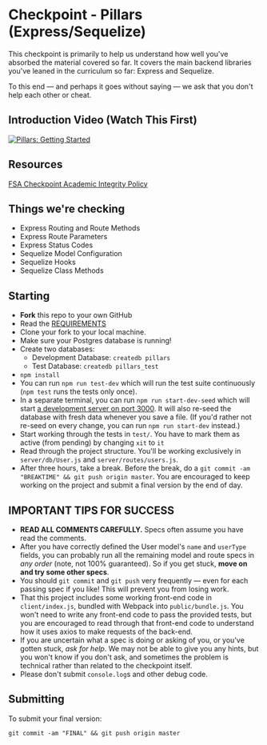 # Checkpoint - Pillars (Express/Sequelize)

This checkpoint is primarily to help us understand how well you've absorbed the material covered so far. It covers the main backend libraries you've leaned in the curriculum so far: Express and Sequelize.

To this end — and perhaps it goes without saying — we ask that you don't help each other or cheat.

## Introduction Video (Watch This First)

[![Pillars: Getting Started](https://img.youtube.com/vi/C5tOaT0xjOg/0.jpg)](https://youtu.be/C5tOaT0xjOg)

## Resources

[FSA Checkpoint Academic Integrity Policy](https://gist.github.com/short-matthew-f/2ef877e84d6624626ec4fcc5d899936b)

## Things we're checking

- Express Routing and Route Methods
- Express Route Parameters
- Express Status Codes
- Sequelize Model Configuration
- Sequelize Hooks
- Sequelize Class Methods

## Starting

- **Fork** this repo to your own GitHub
- Read the [REQUIREMENTS](./REQUIREMENTS.md)
- Clone your fork to your local machine.
- Make sure your Postgres database is running!
- Create two databases:
  - Development Database: `createdb pillars`
  - Test Database: `createdb pillars_test`
- `npm install`
- You can run `npm run test-dev` which will run the test suite continuously (`npm test` runs the tests only once).
- In a separate terminal, you can run `npm run start-dev-seed` which will start [a development server on port 3000](http://localhost:3000). It will also re-seed the database with fresh data whenever you save a file. (If you'd rather not re-seed on every change, you can run `npm run start-dev` instead.)
- Start working through the tests in `test/`. You have to mark them as active (from pending) by changing `xit` to `it`
- Read through the project structure. You'll be working exclusively in `server/db/User.js` and `server/routes/users.js`.
- After three hours, take a break. Before the break, do a `git commit -am "BREAKTIME" && git push origin master`. You are encouraged to keep working on the project and submit a final version by the end of day.

## IMPORTANT TIPS FOR SUCCESS

- **READ ALL COMMENTS CAREFULLY.** Specs often assume you have read the comments.
- After you have correctly defined the User model's `name` and `userType` fields, you can probably run all the remaining model and route specs in _any order_ (note, not 100% guaranteed). So if you get stuck, **move on and try some other specs**.
- You should `git commit` and `git push` very frequently — even for each passing spec if you like! This will prevent you from losing work.
- That this project includes some working front-end code in `client/index.js`, bundled with Webpack into `public/bundle.js`. You won't need to write any front-end code to pass the provided tests, but you are encouraged to read through that front-end code to understand how it uses axios to make requests of the back-end.
- If you are uncertain what a spec is doing or asking of you, or you've gotten stuck, _ask for help_. We may not be able to give you any hints, but you won't know if you don't ask, and sometimes the problem is technical rather than related to the checkpoint itself.
- Please don't submit `console.log`s and other debug code.

## Submitting

To submit your final version:

`git commit -am "FINAL" && git push origin master`
